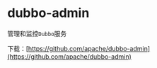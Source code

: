# dubbo-admin

管理和监控`Dubbo`服务

下载：[https://github.com/apache/dubbo-admin](https://github.com/apache/dubbo-admin)
